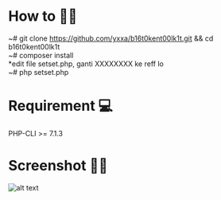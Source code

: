 # How to 🐱‍👤
~# git clone https://github.com/yxxa/b16t0kent00lk1t.git && cd b16t0kent00lk1t<br>
~# composer install<br>
*edit file setset.php, ganti XXXXXXXX ke reff lo<br>
~# php setset.php<br>

# Requirement 💻
PHP-CLI >= 7.1.3

# Screenshot 🎉✨
![alt text](https://raw.githubusercontent.com/yxxa/b16t0kent00lk1t/master/ss3.png)

